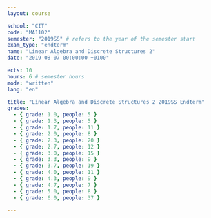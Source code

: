 ```yaml
---
layout: course

school: "CIT"
code: "MA1102"
semester: "2019SS" # refers to the year of the semester start
exam_type: "endterm"
name: "Linear Algebra and Discrete Structures 2"
date: "2019-08-07 00:00:00 +0100"

ects: 10
hours: 6 # semester hours
mode: "written"
lang: "en"

title: "Linear Algebra and Discrete Structures 2 2019SS Endterm"
grades:
  - { grade: 1.0, people: 5 }
  - { grade: 1.3, people: 5 }
  - { grade: 1.7, people: 11 }
  - { grade: 2.0, people: 8 }
  - { grade: 2.3, people: 20 }
  - { grade: 2.7, people: 12 }
  - { grade: 3.0, people: 15 }
  - { grade: 3.3, people: 9 }
  - { grade: 3.7, people: 19 }
  - { grade: 4.0, people: 11 }
  - { grade: 4.3, people: 9 }
  - { grade: 4.7, people: 7 }
  - { grade: 5.0, people: 8 }
  - { grade: 6.0, people: 37 }

---
```



